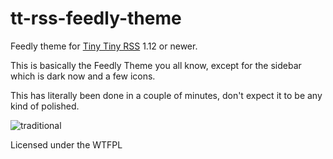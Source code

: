 tt-rss-feedly-theme
===================

Feedly theme for [Tiny Tiny RSS](http://tt-rss.org/redmine/projects/tt-rss/wiki) 1.12 or newer.

This is basically the Feedly Theme you all know, except for the sidebar which is dark now and a few icons.

This has literally been done in a couple of minutes, don't expect it to be any kind of polished. 


![traditional](https://raw.github.com/txtd/tt-rss-feedly-theme/master/feedly-screenshots/feedly-traditional.png?130826)




Licensed under the WTFPL
